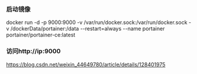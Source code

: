 ### 启动镜像
docker run -d -p 9000:9000 -v /var/run/docker.sock:/var/run/docker.sock -v /dockerData/portainer:/data --restart=always --name portainer portainer/portainer-ce:latest

### 访问http://ip:9000


https://blog.csdn.net/weixin_44649780/article/details/128401975
